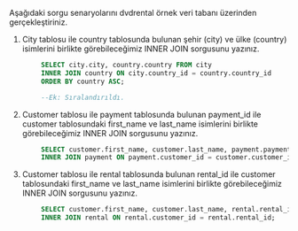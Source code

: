 Aşağıdaki sorgu senaryolarını dvdrental örnek veri tabanı üzerinden gerçekleştiriniz.


1. City tablosu ile country tablosunda bulunan şehir (city) ve ülke (country) isimlerini birlikte görebileceğimiz INNER JOIN sorgusunu yazınız.

```SQL
        SELECT city.city, country.country FROM city
        INNER JOIN country ON city.country_id = country.country_id
        ORDER BY country ASC;

        --Ek: Sıralandırıldı.
```

2. Customer tablosu ile payment tablosunda bulunan payment_id ile customer tablosundaki first_name ve last_name isimlerini birlikte görebileceğimiz INNER JOIN sorgusunu yazınız.

```SQL
        SELECT customer.first_name, customer.last_name, payment.payment_id FROM customer
        INNER JOIN payment ON payment.customer_id = customer.customer_id;
```

3. Customer tablosu ile rental tablosunda bulunan rental_id ile customer tablosundaki first_name ve last_name isimlerini birlikte görebileceğimiz INNER JOIN sorgusunu yazınız.

```SQL
        SELECT customer.first_name, customer.last_name, rental.rental_id FROM customer
        INNER JOIN rental ON rental.customer_id = rental.rental_id;
```